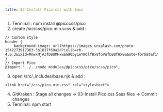 ```yaml
---
title: 03-Install Pico.css with Sass
---
```


1. Terminal : npm install @picocss/pico
2. create /src/css/pico.min.scss & add :
```
// Custom style
header {
    background-image: url(https://images.unsplash.com/photo-1542273917363-3b1817f69a2d?ixlib=rb-4.0.3&ixid=MnwxMjA3fDB8MHxwaG90by1wYWdlfHx8fGVufDB8fHx8&auto=format&fit=crop&w=1174&q=80);
}
// Import Pico
@import "../../node_modules/@picocss/pico/scss/pico";
```
3. open /src/_includes/base.njk & add :
```
<link href="/css/pico.min.css" rel="stylesheet">
```
4. GitKraken : Stage all changes → 03-Install Pico.css Sass files → Commit changes
5. Terminal: npm start